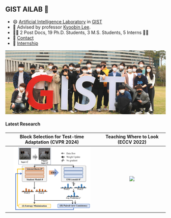 ## GIST AILAB 👋

- 😄 [Artificial Intelligence Laboratory](https://ailab.gist.ac.kr/) in [GIST](https://www.gist.ac.kr/kr/main.html)
- 🤵 Advised by professor [Kyoobin Lee](https://sites.google.com/view/gistailab/members/professor?authuser=0).
- 👨‍🎓 2 Post Docs, 19 Ph.D. Students, 3 M.S. Students, 5 Interns 👩‍🎓
- 🤝 [Contact](mailto:joosoon1111@gist.ac.kr?subject=[GitHub]%20Source%20Han%20Sans) 
- 👐 [Internship](https://sites.google.com/view/gistailab/internship?authuser=0)


<img src="https://github.com/gist-ailab/.github/blob/main/figures/main.jpg" width="800">

#### Latest Research
Block Selection for Test-time Adaptation (CVPR 2024)           |  Teaching Where to Look (ECCV 2022)
:-------------------------:|:-------------------------:
[<img src="https://github.com/gist-ailab/domain-specific-block-selection-and-paired-view-pseudo-labeling-for-online-TTA/blob/master/figure/method.png" height="200">]([https://github.com/gist-ailab/block-selection-for-OOD-detection](https://github.com/gist-ailab/domain-specific-block-selection-and-paired-view-pseudo-labeling-for-online-TTA)) | [<img src="https://github.com/gist-ailab/teaching-where-to-look/blob/main/figure/demo.gif" height="200">](https://github.com/gist-ailab/teaching-where-to-look)


